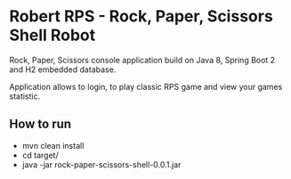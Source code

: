 # Robert RPS - Rock, Paper, Scissors Shell Robot

Rock, Paper, Scissors console application build on Java 8, Spring Boot 2 and H2 embedded database.

Application allows to login, to play classic RPS game and view your games statistic.

## How to run

* mvn clean install
* cd target/
* java -jar rock-paper-scissors-shell-0.0.1.jar
